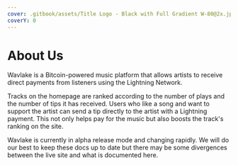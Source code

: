 ```yaml
---
cover: .gitbook/assets/Title Logo - Black with Full Gradient W-80@2x.jpg
coverY: 0
---
```


# About Us

Wavlake is a Bitcoin-powered music platform that allows artists to receive direct payments from listeners using the Lightning Network.

Tracks on the homepage are ranked according to the number of plays and the number of tips it has received. Users who like a song and want to support the artist can send a tip directly to the artist with a Lightning payment. This not only helps pay for the music but also boosts the track's ranking on the site.

Wavlake is currently in alpha release mode and changing rapidly. We will do our best to keep these docs up to date but there may be some divergences between the live site and what is documented here.
